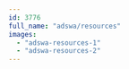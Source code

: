 ```yaml
---
id: 3776
full_name: "adswa/resources"
images: 
  - "adswa-resources-1"
  - "adswa-resources-2"
---
```

